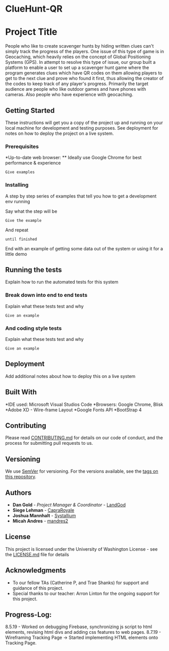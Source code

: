# ClueHunt-QR

# Project Title
People who like to create scavenger hunts by hiding written clues can't simply track the progress of the players. One issue of this type of game is in Geocaching, which heavily relies on the concept of Global Positioning Systems (GPS). In attempt to resolve this type of issue, our group built a platform to enable a user to set up a scavenger hunt game where the program generates clues which have QR codes on them allowing players to get to the next clue and prove who found it first, thus allowing the creator of the codes to keep track of any player's progress. Primarily the
target audience are people who like outdoor games and have phones with cameras. Also people who have experience with geocaching.


## Getting Started

These instructions will get you a copy of the project up and running on your local machine for development and testing purposes. See deployment for notes on how to deploy the project on a live system.

### Prerequisites

*Up-to-date web browser:
** Ideally use Google Chrome for best performance & experience

```
Give examples
```

### Installing

A step by step series of examples that tell you how to get a development env running

Say what the step will be

```
Give the example
```

And repeat

```
until finished
```

End with an example of getting some data out of the system or using it for a little demo

## Running the tests

Explain how to run the automated tests for this system

### Break down into end to end tests

Explain what these tests test and why

```
Give an example
```

### And coding style tests

Explain what these tests test and why

```
Give an example
```

## Deployment

Add additional notes about how to deploy this on a live system

## Built With
*IDE used: Microsoft Visual Studios Code
*Browsers: Google Chrome, Blisk
*Adobe XD - Wire-frame Layout
*Google Fonts API
*BootStrap 4


## Contributing

Please read [CONTRIBUTING.md](https://gist.github.com/PurpleBooth/b24679402957c63ec426) for details on our code of conduct, and the process for submitting pull requests to us.

## Versioning

We use [SemVer](http://semver.org/) for versioning. For the versions available, see the [tags on this repository](https://github.com/your/project/tags).

## Authors

* **Dan Gold** - *Project Manager & Coordinator* - [LandGod](https://github.com/LandGod)
* **Siege Lehman** - [CapraRoyale](https://github.com/CapraRoyale)
* **Joshua Mannhalt**  - [Systallium](https://github.com/Systallium)
* **Micah Andres** - [mandres2](https://github.com/mandres2)


## License

This project is licensed under the University of Washington License - see the [LICENSE.md](LICENSE.md) file for details

## Acknowledgments

* To our fellow TAs (Catherine P, and Trae Shanks) for support and guidance of this project.
* Special thanks to our teacher: Arron Linton for the ongoing support for this project.


## Progress-Log:
8.5.19 - Worked on debugging Firebase, synchronizing js script to html elements, revising html divs and adding css features to web pages.
8.7.19 - Wireframing Tracking Page -> Started implementing HTML elements onto Tracking Page.